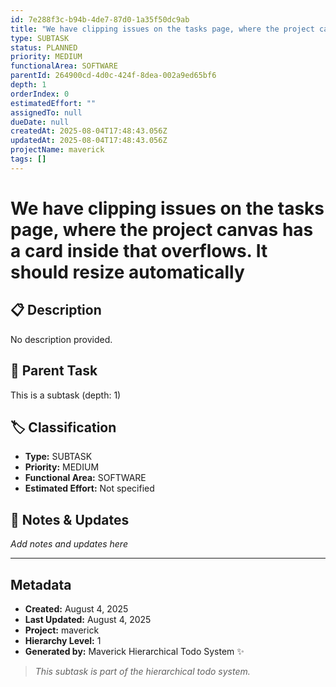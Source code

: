 ```yaml
---
id: 7e288f3c-b94b-4de7-87d0-1a35f50dc9ab
title: "We have clipping issues on the tasks page, where the project canvas has a card inside that overflows. It should resize automatically"
type: SUBTASK
status: PLANNED
priority: MEDIUM
functionalArea: SOFTWARE
parentId: 264900cd-4d0c-424f-8dea-002a9ed65bf6
depth: 1
orderIndex: 0
estimatedEffort: ""
assignedTo: null
dueDate: null
createdAt: 2025-08-04T17:48:43.056Z
updatedAt: 2025-08-04T17:48:43.056Z
projectName: maverick
tags: []
---
```


# We have clipping issues on the tasks page, where the project canvas has a card inside that overflows. It should resize automatically

## 📋 Description
No description provided.

## 🔗 Parent Task
This is a subtask (depth: 1)

## 🏷️ Classification
- **Type:** SUBTASK
- **Priority:** MEDIUM
- **Functional Area:** SOFTWARE
- **Estimated Effort:** Not specified







## 💬 Notes & Updates
_Add notes and updates here_

---

## Metadata
- **Created:** August 4, 2025
- **Last Updated:** August 4, 2025
- **Project:** maverick
- **Hierarchy Level:** 1
- **Generated by:** Maverick Hierarchical Todo System ✨

> _This subtask is part of the hierarchical todo system._
